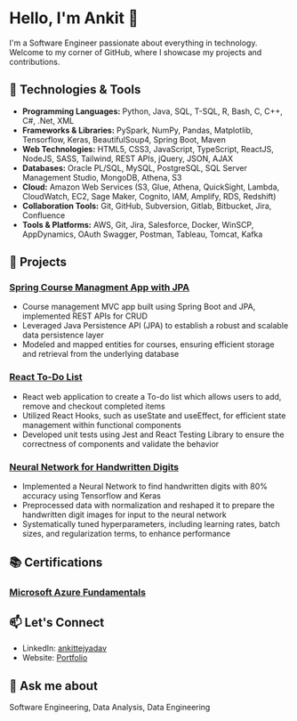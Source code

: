 <!--### Hi there 👋


**ankittejyadav/ankittejyadav** is a ✨ _special_ ✨ repository because its `README.md` (this file) appears on your GitHub profile.

Here are some ideas to get you started:

- 🔭 I’m currently working on ...
- 🌱 I’m currently learning ...
- 👯 I’m looking to collaborate on ...
- 🤔 I’m looking for help with ...
- 💬 Ask me about ...
- 📫 How to reach me: ...
- 😄 Pronouns: ...
- ⚡ Fun fact: ...
-->

# Hello, I'm Ankit 👋

I'm a Software Engineer passionate about everything in technology. Welcome to my corner of GitHub, where I showcase my projects and contributions.

## 🔧 Technologies & Tools

- **Programming Languages:** Python, Java, SQL, T-SQL, R, Bash, C, C++, C#, .Net, XML
- **Frameworks & Libraries:** PySpark, NumPy, Pandas, Matplotlib, Tensorflow, Keras, BeautifulSoup4, Spring Boot, Maven
- **Web Technologies:** HTML5, CSS3, JavaScript, TypeScript, ReactJS, NodeJS, SASS, Tailwind, REST APIs, jQuery, JSON, AJAX
- **Databases:** Oracle PL/SQL, MySQL, PostgreSQL, SQL Server Management Studio, MongoDB, Athena, S3
- **Cloud:** Amazon Web Services (S3, Glue, Athena, QuickSight, Lambda, CloudWatch, EC2, Sage Maker, Cognito, IAM, Amplify, RDS, Redshift)
- **Collaboration Tools:** Git, GitHub, Subversion, Gitlab, Bitbucket, Jira, Confluence<!--**Data Engineering/Visualization:** Enterprise Data Management (Markit EDM), Spark, Splunk, Tableau, PowerBI, Snowflake-->
- **Tools & Platforms:** AWS, Git, Jira, Salesforce, Docker, WinSCP, AppDynamics, OAuth Swagger, Postman, Tableau, Tomcat, Kafka

## 🚀 Projects

### [Spring Course Managment App with JPA](https://github.com/ankittejyadav/springboot_coursemanagment_jpa)
-	Course management MVC app built using Spring Boot and JPA, implemented REST APIs for CRUD 
-	Leveraged Java Persistence API (JPA) to establish a robust and scalable data persistence layer
-	Modeled and mapped entities for courses, ensuring efficient storage and retrieval from the underlying database

### [React To-Do List](https://github.com/ankittejyadav/react_todoapp)
-	React web application to create a To-do list which allows users to add, remove and checkout completed items
-	Utilized React Hooks, such as useState and useEffect, for efficient state management within functional components
-	Developed unit tests using Jest and React Testing Library to ensure the correctness of components and validate the behavior

### [Neural Network for Handwritten Digits](https://github.com/ankittejyadav/Neural_Network_Handwritten_Digits)
-	Implemented a Neural Network to find handwritten digits with 80% accuracy using Tensorflow and Keras
-	Preprocessed data with normalization and reshaped it to prepare the handwritten digit images for input to the neural network
-	Systematically tuned hyperparameters, including learning rates, batch sizes, and regularization terms, to enhance performance

<!--## 🌱 I'm Currently Learning

[List any technologies or skills you're currently learning or improving]-->

## 📚 Certifications

### [Microsoft Azure Fundamentals](https://www.credly.com/badges/13fdea72-352c-493c-8d1c-29c4ff9a8098/public_url)

## 📫 Let's Connect

- LinkedIn: [ankittejyadav](https://www.linkedin.com/in/ankittejyadav/)
- Website: [Portfolio](https://ankittejyadav.github.io/)

## 💬 Ask me about

Software Engineering, Data Analysis, Data Engineering

<!--## 📊 GitHub Stats

![Your GitHub Stats](https://github-readme-stats.vercel.app/api?username=YourGitHubUsername&show_icons=true&hide_title=true&count_private=true&hide=contribs,prs&theme=radical)

## 🎉 Thanks for visiting!

Feel free to explore my repositories and don't hesitate to reach out. Let's collaborate and build something amazing together! 😊
